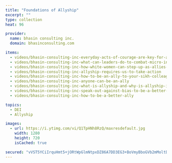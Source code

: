 ```yaml
---
title: "Foundations of Allyship"
excerpt: ""
type: collection
heat: 96

provider:
  name: bhasin consulting inc.
  domain: bhasinconsulting.com

items:
  - videos/bhasin-consulting-inc-everyday-acts-of-courage-are-key-for-allyship
  - videos/bhasin-consulting-inc-what-can-leaders-do-to-combat-micro-inequities-in-the-workplace
  - videos/bhasin-consulting-inc-how-white-women-can-step-up-as-allies-for-women-of-color
  - videos/bhasin-consulting-inc-allyship-requires-us-to-take-action
  - videos/bhasin-consulting-inc-how-to-be-an-ally-to-your-sikh-colleagues
  - videos/bhasin-consulting-inc-anyone-can-be-an-ally
  - videos/bhasin-consulting-inc-what-is-allyship-and-why-is-allyship-important
  - videos/bhasin-consulting-inc-speak-out-against-bias-to-be-a-better-ally
  - videos/bhasin-consulting-inc-how-to-be-a-better-ally

topics:
  - DEI
  - Allyship

images:
  - url: https://i.ytimg.com/vi/Q1TpHNh8RzQ/maxresdefault.jpg
    width: 1280
    height: 720
    isCached: true

secured: "vVST5YCiIrquHmt5+jORtWpGlmNtpxDZ86A7DD3EG3+BoVmyBboGVb2mMoltDNNsB7FSjJQEou662FFCLrPNn8AEp5WVvMrEfxicCbwamd4phGysN5Vl7S/r7fMCnYOUo950SGIcetSpnFPpxxzzF9g3gGeE7EYjsn+sVO2eDonJ/gZmkm6w3ynEwNUyo3mWLow8H1JIx5P7x3sAzGDDyBXe5bYz3iDVPGK7guD12UnlpgOH/zhMJmePpsHNSRn02VtcqUaRFZJhw05Q/SiGNgrxlTE5EhHQmk02xdV82omeGL9wErli7wKaf5cBhBaqfBzOxu0/ijrynCsvQEdf0krmvHbJUJG00Y7tzWaNjSU=;7Ic7wMGC3j899UsRD6+CtA=="
---
```


